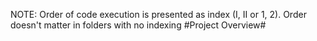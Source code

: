 NOTE: Order of code execution is presented as index (I, II or 1, 2). Order doesn't matter in folders with no indexing
#Project Overview#
